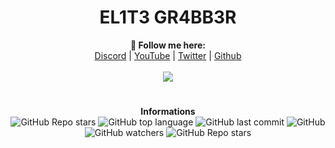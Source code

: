 <h1 align="center">EL1T3 GR4BB3R</h1>

<p align="center">
  <b>🖤 Follow me here:</b><br>
  <a href="https://discord.gg/rca">Discord</a> |
  <a href="https://www.youtube.com/channel/UC09GPm24_rdeOXa5KOmhDnw">YouTube</a> |
  <a href="https://twitter.com/its_vichy">Twitter</a> |
  <a href="https://github.com/Its-Vichy">Github</a>
  <br><br>
  <img src="https://steamuserimages-a.akamaihd.net/ugc/939465072079337699/A44A2D24BB987267F26C56440F51A0B468481222/">
</p>

#

<p align="center"> 
    <b>Informations</b><br>
    <img alt="GitHub Repo stars" src="https://img.shields.io/github/stars/Its-Vichy/EL1T3?style=social">
    <img alt="GitHub top language" src="https://img.shields.io/github/languages/top/Its-Vichy/EL1T3?label=Principal%20language">
    <img alt="GitHub last commit" src="https://img.shields.io/github/last-commit/Its-Vichy/EL1T3">
    <img alt="GitHub" src="https://img.shields.io/github/license/Its-Vichy/EL1T3">
    <img alt="GitHub watchers" src="https://img.shields.io/github/watchers/Its-Vichy/EL1T3?style=social">
    <img alt="GitHub Repo stars" src="https://img.shields.io/github/stars/Its-Vichy/EL1T3?style=social">
</p>
